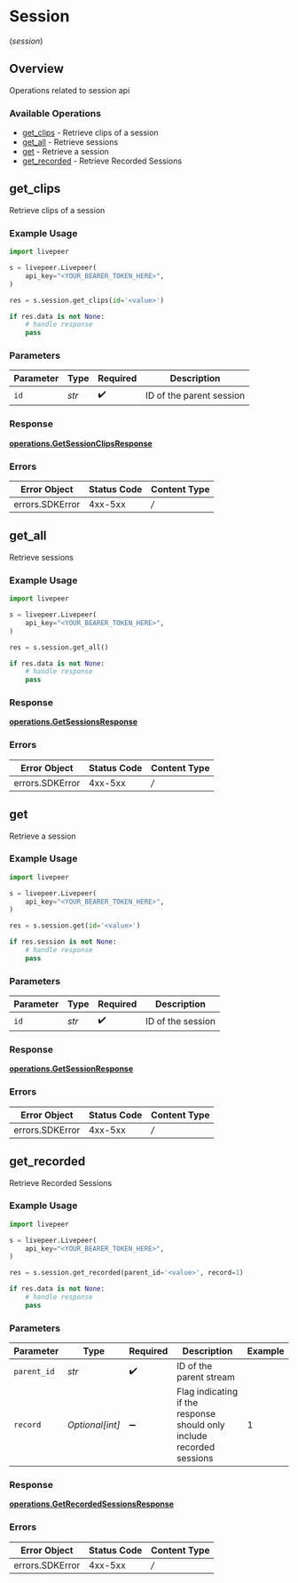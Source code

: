 # Session
(*session*)

## Overview

Operations related to session api

### Available Operations

* [get_clips](#get_clips) - Retrieve clips of a session
* [get_all](#get_all) - Retrieve sessions
* [get](#get) - Retrieve a session
* [get_recorded](#get_recorded) - Retrieve Recorded Sessions

## get_clips

Retrieve clips of a session

### Example Usage

```python
import livepeer

s = livepeer.Livepeer(
    api_key="<YOUR_BEARER_TOKEN_HERE>",
)

res = s.session.get_clips(id='<value>')

if res.data is not None:
    # handle response
    pass

```

### Parameters

| Parameter                | Type                     | Required                 | Description              |
| ------------------------ | ------------------------ | ------------------------ | ------------------------ |
| `id`                     | *str*                    | :heavy_check_mark:       | ID of the parent session |


### Response

**[operations.GetSessionClipsResponse](../../models/operations/getsessionclipsresponse.md)**
### Errors

| Error Object    | Status Code     | Content Type    |
| --------------- | --------------- | --------------- |
| errors.SDKError | 4xx-5xx         | */*             |

## get_all

Retrieve sessions

### Example Usage

```python
import livepeer

s = livepeer.Livepeer(
    api_key="<YOUR_BEARER_TOKEN_HERE>",
)

res = s.session.get_all()

if res.data is not None:
    # handle response
    pass

```


### Response

**[operations.GetSessionsResponse](../../models/operations/getsessionsresponse.md)**
### Errors

| Error Object    | Status Code     | Content Type    |
| --------------- | --------------- | --------------- |
| errors.SDKError | 4xx-5xx         | */*             |

## get

Retrieve a session

### Example Usage

```python
import livepeer

s = livepeer.Livepeer(
    api_key="<YOUR_BEARER_TOKEN_HERE>",
)

res = s.session.get(id='<value>')

if res.session is not None:
    # handle response
    pass

```

### Parameters

| Parameter          | Type               | Required           | Description        |
| ------------------ | ------------------ | ------------------ | ------------------ |
| `id`               | *str*              | :heavy_check_mark: | ID of the session  |


### Response

**[operations.GetSessionResponse](../../models/operations/getsessionresponse.md)**
### Errors

| Error Object    | Status Code     | Content Type    |
| --------------- | --------------- | --------------- |
| errors.SDKError | 4xx-5xx         | */*             |

## get_recorded

Retrieve Recorded Sessions

### Example Usage

```python
import livepeer

s = livepeer.Livepeer(
    api_key="<YOUR_BEARER_TOKEN_HERE>",
)

res = s.session.get_recorded(parent_id='<value>', record=1)

if res.data is not None:
    # handle response
    pass

```

### Parameters

| Parameter                                                              | Type                                                                   | Required                                                               | Description                                                            | Example                                                                |
| ---------------------------------------------------------------------- | ---------------------------------------------------------------------- | ---------------------------------------------------------------------- | ---------------------------------------------------------------------- | ---------------------------------------------------------------------- |
| `parent_id`                                                            | *str*                                                                  | :heavy_check_mark:                                                     | ID of the parent stream                                                |                                                                        |
| `record`                                                               | *Optional[int]*                                                        | :heavy_minus_sign:                                                     | Flag indicating if the response should only include recorded<br/>sessions<br/> | 1                                                                      |


### Response

**[operations.GetRecordedSessionsResponse](../../models/operations/getrecordedsessionsresponse.md)**
### Errors

| Error Object    | Status Code     | Content Type    |
| --------------- | --------------- | --------------- |
| errors.SDKError | 4xx-5xx         | */*             |

